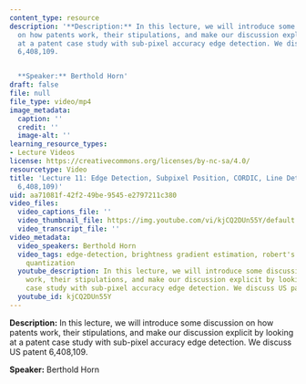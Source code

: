 ```yaml
---
content_type: resource
description: '**Description:** In this lecture, we will introduce some discussion
  on how patents work, their stipulations, and make our discussion explicit by looking
  at a patent case study with sub-pixel accuracy edge detection. We discuss US patent
  6,408,109.


  **Speaker:** Berthold Horn'
draft: false
file: null
file_type: video/mp4
image_metadata:
  caption: ''
  credit: ''
  image-alt: ''
learning_resource_types:
- Lecture Videos
license: https://creativecommons.org/licenses/by-nc-sa/4.0/
resourcetype: Video
title: 'Lecture 11: Edge Detection, Subpixel Position, CORDIC, Line Detection (US
  6,408,109)'
uid: aa71081f-42f2-49be-9545-e2797211c380
video_files:
  video_captions_file: ''
  video_thumbnail_file: https://img.youtube.com/vi/kjCQ2DUn55Y/default.jpg
  video_transcript_file: ''
video_metadata:
  video_speakers: Berthold Horn
  video_tags: edge-detection, brightness gradient estimation, robert's cross, octant
    quantization
  youtube_description: In this lecture, we will introduce some discussion on how patents
    work, their stipulations, and make our discussion explicit by looking at a patent
    case study with sub-pixel accuracy edge detection. We discuss US patent 6,408,109.
  youtube_id: kjCQ2DUn55Y
---
```

**Description:** In this lecture, we will introduce some discussion on how patents work, their stipulations, and make our discussion explicit by looking at a patent case study with sub-pixel accuracy edge detection. We discuss US patent 6,408,109.

**Speaker:** Berthold Horn